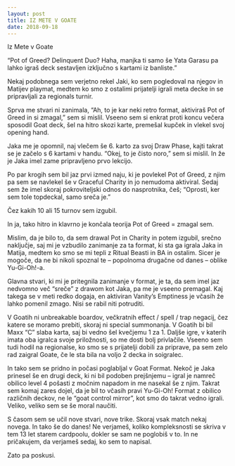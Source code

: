 ```yaml
---
layout: post
title: IZ METE V GOATE
date: 2018-09-18
---
```

Iz Mete v Goate



“Pot of Greed? Delinquent Duo? Haha, manjka ti samo še Yata Garasu pa lahko igraš deck sestavljen izključno s kartami iz banliste.”

Nekaj podobnega sem verjetno rekel Jaki, ko sem pogledoval na njegov in Matijev playmat, medtem ko smo z ostalimi prijatelji igrali meta decke in se pripravljali za regionals turnir.

Sprva me stvari ni zanimala, “Ah, to je kar neki retro format, aktiviraš Pot of Greed in si zmagal,” sem si mislil. Vseeno sem si enkrat proti koncu večera sposodil Goat deck, šel na hitro skozi karte, premešal kupček in vlekel svoj opening hand.

Jaka me je opomnil, naj vlečem še 6. karto za svoj Draw Phase, kajti takrat se je začelo s 6 kartami v handu. “Okej, to je čisto noro,” sem si mislil. In že je Jaka imel zame pripravljeno prvo lekcijo.

Po par krogih sem bil jaz prvi izmed naju, ki je povlekel Pot of Greed, z njim pa sem se navlekel še v Graceful Charity in jo nemudoma aktiviral. Sedaj sem že imel skoraj pokroviteljski odnos do nasprotnika, češ; “Oprosti, ker sem tole topdeckal, samo sreča je.”

Čez kakih 10 ali 15 turnov sem izgubil.

In ja, tako hitro in klavrno je končala teorija Pot of Greed = zmagal sem.

Mislim, da je bilo to, da sem drawal Pot in Charity in potem izgubil, srečno naključje, saj mi je vzbudilo zanimanje za ta format, ki sta ga igrala Jaka in Matija, medtem ko smo se mi tepli z Ritual Beasti in BA in ostalim. Sicer je mogoče, da ne bi nikoli spoznal te – popolnoma drugačne od danes – oblike Yu-Gi-Oh!-a.

Glavna stvari, ki mi je pritegnila zanimanje v format, je ta, da sem imel jaz nedvomno več “sreče” z drawom kot Jaka, pa me je vseeno premagal. Kaj takega se v meti redko dogaja, en aktiviran Vanity’s Emptiness je včasih že lahko pomenil zmago. Nisi se rabil niti potruditi.

V Goatih ni unbreakable boardov, večkratnih effect / spell / trap negacij, čez katere se moramo prebiti, skoraj ni special summonanja. V Goatih bi bil Maxx “C” slaba karta, saj bi vedno šel kvečjemu 1 za 1. Daljše igre, v katerih imata oba igralca svoje priložnosti, so me dosti bolj privlačile. Vseeno sem tudi hodil na regionalse, ko smo se s prijatelji dobili za priprave, pa sem zelo rad zaigral Goate, če le sta bila na voljo 2 decka in soigralec.

In tako sem se pridno in počasi poglabljal v Goat Format. Nekoč je Jaka prinesel še en drugi deck, ki ni bil podoben prejšnjemu – igral je namreč obilico level 4 pošasti z močnim napadom in me nasekal še z njim. Takrat sem komaj zares dojel, da je bil to včasih pravi Yu-Gi-Oh! Format z obilico različnih deckov, ne le “goat control mirror”, kot smo do takrat vedno igrali. Veliko, veliko sem se še moral naučiti.

S časom sem se učil nove stvari, nove trike. Skoraj vsak match nekaj novega. In tako še do danes! Ne verjameš, koliko kompleksnosti se skriva v tem 13 let starem cardpoolu, dokler se sam ne poglobiš v to. In ne pričakujem, da verjameš sedaj, ko sem to napisal.

Zato pa poskusi.
